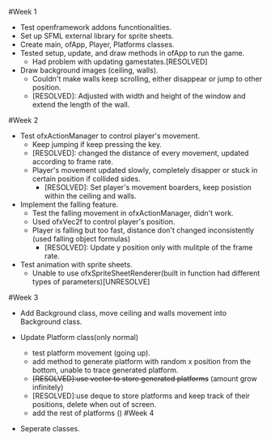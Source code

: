 #Week 1

- Test openframework addons funcntionalities.
- Set up SFML external library for sprite sheets.
- Create main, ofApp, Player, Platforms classes.
- Tested setup, update, and draw methods in ofApp to run the game.
  * Had problem with updating gamestates.[RESOLVED]
- Draw background images (ceiling, walls).
  * Couldn't make walls keep scrolling, either disappear or jump to other position.
  * [RESOLVED]: Adjusted with width and height of the window and extend the length of the wall.

#Week 2

- Test ofxActionManager to control player's movement. 
  * Keep jumping if keep pressing the key. 
  * [RESOLVED]: changed the distance of every movement, updated according to frame rate.
  * Player's movement updated slowly, completely disapper or stuck in certain position if collided sides. 
    * [RESOLVED]: Set player's movement boarders, keep posistion within the ceiling and walls.
- Implement the falling feature.
  * Test the falling movement in ofxActionManager, didn't work.
  * Used ofxVec2f to control player's position.
  * Player is falling but too fast, distance don't changed inconsistently (used falling object formulas) 
    * [RESOLVED]: Update y position only with mulitple of the frame rate.
- Test animation with sprite sheets.
  * Unable to use ofxSpriteSheetRenderer(built in function had different types of parameters)[UNRESOLVE]
  
 #Week 3

- Add Background class, move ceiling and walls movement into Background class.
- Update Platform class(only normal)
  * test platform movement (going up).
  * add method to generate platform with random x position from the bottom, unable to trace generated platform.
   * ~~[RESOLVED]:use vector to store generated platforms~~ (amount grow infinitely)
   * [RESOLVED]:use deque to store platforms and keep track of their positions, delete when out of screen.
  * add the rest of platforms ()
#Week 4

- Seperate classes.
